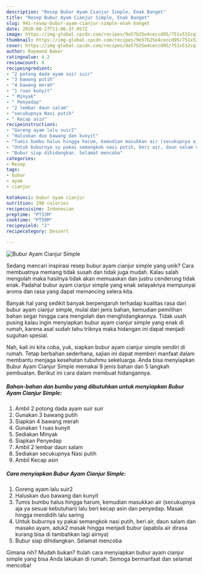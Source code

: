 ```yaml
---
description: "Resep Bubur Ayam Cianjur Simple, Enak Banget"
title: "Resep Bubur Ayam Cianjur Simple, Enak Banget"
slug: 941-resep-bubur-ayam-cianjur-simple-enak-banget
date: 2020-08-27T11:06:37.057Z
image: https://img-global.cpcdn.com/recipes/9e57b25e4ceccd95/751x532cq70/bubur-ayam-cianjur-simple-foto-resep-utama.jpg
thumbnail: https://img-global.cpcdn.com/recipes/9e57b25e4ceccd95/751x532cq70/bubur-ayam-cianjur-simple-foto-resep-utama.jpg
cover: https://img-global.cpcdn.com/recipes/9e57b25e4ceccd95/751x532cq70/bubur-ayam-cianjur-simple-foto-resep-utama.jpg
author: Raymond Baker
ratingvalue: 4.2
reviewcount: 8
recipeingredient:
- "2 potong dada ayam suir suir"
- "3 bawang putih"
- "4 bawang merah"
- "1 ruas kunyit"
- " Minyak"
- " Penyedap"
- "2 lembar daun salam"
- "secukupnya Nasi putih"
- " Kecap asin"
recipeinstructions:
- "Goreng ayam lalu suir2"
- "Haluskan duo bawang dan kunyit"
- "Tumis bumbu halus hingga harum, kemudian masukkan air (secukupnya aja ya sesuai kebutuhan) lalu beri kecap asin dan penyedap. Masak hingga mendidih lalu saring"
- "Untuk buburnya sy pakai semangkok nasi putih, beri air, daun salam dan masako ayam, aduk2 masak hingga menjadi bubur (apabila air dirasa kurang bisa di tambahkan lagi airnya)"
- "Bubur siap dihidangkan. Selamat mencoba"
categories:
- Resep
tags:
- bubur
- ayam
- cianjur

katakunci: bubur ayam cianjur 
nutrition: 298 calories
recipecuisine: Indonesian
preptime: "PT33M"
cooktime: "PT58M"
recipeyield: "2"
recipecategory: Dessert

---
```



![Bubur Ayam Cianjur Simple](https://img-global.cpcdn.com/recipes/9e57b25e4ceccd95/751x532cq70/bubur-ayam-cianjur-simple-foto-resep-utama.jpg)

Sedang mencari inspirasi resep bubur ayam cianjur simple yang unik? Cara membuatnya memang tidak susah dan tidak juga mudah. Kalau salah mengolah maka hasilnya tidak akan memuaskan dan justru cenderung tidak enak. Padahal bubur ayam cianjur simple yang enak selayaknya mempunyai aroma dan rasa yang dapat memancing selera kita.



Banyak hal yang sedikit banyak berpengaruh terhadap kualitas rasa dari bubur ayam cianjur simple, mulai dari jenis bahan, kemudian pemilihan bahan segar hingga cara mengolah dan menghidangkannya. Tidak usah pusing kalau ingin menyiapkan bubur ayam cianjur simple yang enak di rumah, karena asal sudah tahu triknya maka hidangan ini dapat menjadi suguhan spesial.


Nah, kali ini kita coba, yuk, siapkan bubur ayam cianjur simple sendiri di rumah. Tetap berbahan sederhana, sajian ini dapat memberi manfaat dalam membantu menjaga kesehatan tubuhmu sekeluarga. Anda bisa menyiapkan Bubur Ayam Cianjur Simple memakai 9 jenis bahan dan 5 langkah pembuatan. Berikut ini cara dalam membuat hidangannya.

<!--inarticleads1-->

##### Bahan-bahan dan bumbu yang dibutuhkan untuk menyiapkan Bubur Ayam Cianjur Simple:

1. Ambil 2 potong dada ayam suir suir
1. Gunakan 3 bawang putih
1. Siapkan 4 bawang merah
1. Gunakan 1 ruas kunyit
1. Sediakan  Minyak
1. Siapkan  Penyedap
1. Ambil 2 lembar daun salam
1. Sediakan secukupnya Nasi putih
1. Ambil  Kecap asin




<!--inarticleads2-->

##### Cara menyiapkan Bubur Ayam Cianjur Simple:

1. Goreng ayam lalu suir2
1. Haluskan duo bawang dan kunyit
1. Tumis bumbu halus hingga harum, kemudian masukkan air (secukupnya aja ya sesuai kebutuhan) lalu beri kecap asin dan penyedap. Masak hingga mendidih lalu saring
1. Untuk buburnya sy pakai semangkok nasi putih, beri air, daun salam dan masako ayam, aduk2 masak hingga menjadi bubur (apabila air dirasa kurang bisa di tambahkan lagi airnya)
1. Bubur siap dihidangkan. Selamat mencoba




Gimana nih? Mudah bukan? Itulah cara menyiapkan bubur ayam cianjur simple yang bisa Anda lakukan di rumah. Semoga bermanfaat dan selamat mencoba!
